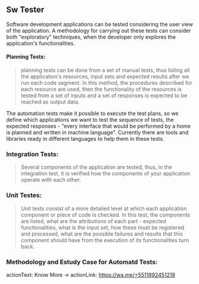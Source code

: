 ## Sw Tester

Software development applications can be tested considering the user view of the application. A methodology for carrying out these tests can consider both "exploratory" techniques, when the developer only explores the application's functionalities.

#### Planning Tests:
> planning tests can be done from a set of manual tests, thus listing all the application's resources, input sets and expected results after we run each code segment. In this method, the procedures described for each resource are used, then the functionality of the resources is tested from a set of inputs and a set of responses is expected to be reached as output data.

The automation tests make it possible to execute the test plans, so we define which applications we want to test the sequence of tests, the expected responses - "every interface that would be performed by a home is planned and written in machine language". Currently there are tools and libraries ready in different languages ​​to help them in these tests.

### Integration Tests:
> Several components of the application are tested, thus, in the integration test, it is verified how the components of your application operate with each other.

### Unit Testes:
> Unit tests consist of a more detailed level at which each application component or piece of code is checked. In this test, the components are listed, what are the attributions of each part - expected functionalities, what is the input set, how these must be registered and processed, what are the possible failures and results that this component should have from the execution of its functionalities turn back.

### Methodology and Estudy Case for Automatd Tests:

actionText: Know More →
actionLink: https://wa.me/+5511992451218

